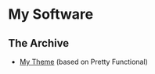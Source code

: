 # My Software

## The Archive

- [My Theme](https://github.com/SaschaFast/my-software/blob/main/Sascha.theme.json) (based on Pretty Functional)

